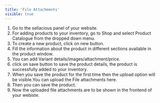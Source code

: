 ```yaml
---
title: 'File Attachments'
visible: true
---
```


1. Go to the sellacious panel of your website.
2. For adding products to your inventory, go to Shop and select Product Catalogue from the dropped down menu.
3. To create a new product, click on new button.
4. Fill the information about the product in different sections available in the product window.
5. You can add Variant details/images/attachment/price.
6. click on save button to save the product details, the product is successfully added to your inventory.
7. When you save the product for the first time then the upload option will be visible.You can upload the File attachments here. 
8. Then you can save the product.
9. Now the uploaded file attachments are to be shown in the frontend of your webiste.


